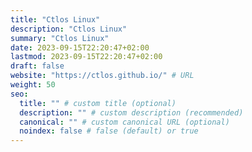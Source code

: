 ```yaml
---
title: "Ctlos Linux"
description: "Ctlos Linux"
summary: "Ctlos Linux"
date: 2023-09-15T22:20:47+02:00
lastmod: 2023-09-15T22:20:47+02:00
draft: false
website: "https://ctlos.github.io/" # URL
weight: 50
seo:
  title: "" # custom title (optional)
  description: "" # custom description (recommended)
  canonical: "" # custom canonical URL (optional)
  noindex: false # false (default) or true
---
```

